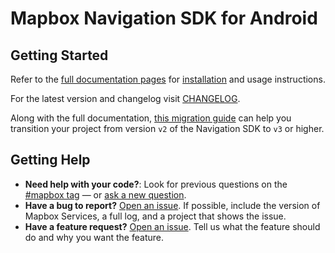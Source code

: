 # Mapbox Navigation SDK for Android

## Getting Started
Refer to the [full documentation pages](https://docs.mapbox.com/android/navigation/) for 
[installation](https://docs.mapbox.com/android/navigation/guides/installation/) and usage instructions.

For the latest version and changelog visit [CHANGELOG](./CHANGELOG.md).

Along with the full documentation, [this migration guide](https://docs.mapbox.com/android/navigation/guides/migration-from-v2/) can help you transition your project from version `v2` of the Navigation SDK to `v3` or higher.

## Getting Help

- **Need help with your code?**: Look for previous questions on the [#mapbox tag](https://stackoverflow.com/questions/tagged/mapbox+android) — or [ask a new question](https://stackoverflow.com/questions/tagged/mapbox+android).
- **Have a bug to report?** [Open an issue](https://github.com/mapbox/mapbox-navigation-android/issues). If possible, include the version of Mapbox Services, a full log, and a project that shows the issue.
- **Have a feature request?** [Open an issue](https://github.com/mapbox/mapbox-navigation-android/issues/new). Tell us what the feature should do and why you want the feature.

